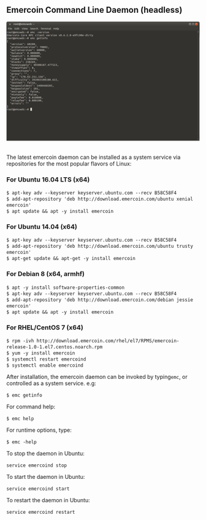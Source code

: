 ## Emercoin Command Line Daemon (headless)

<div class="boxOverflow">
    <img src="/images/Wallet-headless.png" alt="Emercoin on the command line" width="512">
</div>
<br>

The latest emercoin daemon can be installed as a system service via repositories for the most popular flavors of Linux:

### For Ubuntu 16.04 LTS (x64)

```text
$ apt-key adv --keyserver keyserver.ubuntu.com --recv B58C58F4
$ add-apt-repository 'deb http://download.emercoin.com/ubuntu xenial emercoin'
$ apt update && apt -y install emercoin
```

### For Ubuntu 14.04 (x64)

```text
$ apt-key adv --keyserver keyserver.ubuntu.com --recv B58C58F4
$ add-apt-repository 'deb http://download.emercoin.com/ubuntu trusty emercoin'
$ apt-get update && apt-get -y install emercoin
```

### For Debian 8 (x64, armhf)

```text
$ apt -y install software-properties-common
$ apt-key adv --keyserver keyserver.ubuntu.com --recv B58C58F4
$ add-apt-repository 'deb http://download.emercoin.com/debian jessie emercoin'
$ apt update && apt -y install emercoin
```

### For RHEL/CentOS 7 (x64)

```text
$ rpm -ivh http://download.emercoin.com/rhel/el7/RPMS/emercoin-release-1.0-1.el7.centos.noarch.rpm
$ yum -y install emercoin
$ systemctl restart emercoind
$ systemctl enable emercoind
```

After installation, the emercoin daemon can be invoked by typing`emc`, or controlled as a system service. e.g:

    $ emc getinfo

For command help:

    $ emc help

For runtime options, type:

    $ emc -help

To stop the daemon in Ubuntu:

    service emercoind stop

To start the daemon in Ubuntu:

    service emercoind start

To restart the daemon in Ubuntu:

    service emercoind restart

